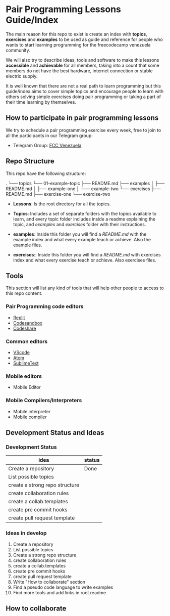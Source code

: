# Pair Programming Lessons Guide/Index

The main reason for this repo to exist is create an index with **topics**, **exercises** and **examples** to be used as guide and reference for people who wants to start learning programming for the freecodecamp venezuela community.

We will also try to describe ideas, tools and software to make this lessons **accessible** and **achievable** for all members, taking into a count that some members do not have the best hardware, internet connection or stable electric supply.

It is well known that there are not a real path to learn programming but this guide/index aims to cover simple topics and encourage people to learn with others solving simple exercises doing pair programming or taking a part of their time learning by themselves.

## How to participate in pair programming lessons

We try to schedule a pair programming exercise every week, free to join to all the participants in our Telegram group:

* Telegram Group: [FCC Venezuela](https://t.me/fccvzla)

## Repo Structure

This repo have the following structure:

.
└── topics
    └── 01-example-topic
        ├── README.md
        ├── examples
        │   ├── README.md
        │   ├── example-one
        │   └── example-two
        └── exercises
            ├── README.md
            ├── exercise-one
            └── exercise-two

* **Lessons**: Is the root directory for all the topics.

* **Topics**: Includes a set of separate folders with the topics available to learn, and every topic folder includes inside a readme explaining the topic, and *examples* and *exercises* folder with their instructions.

* **examples**: Inside this folder you will find a *README.md* with the example index and what every example teach or achieve. Also the example files.

* **exercises**:: Inside this folder you will find a *README.md* with exercises index and what every exercise teach or achieve. Also exercises files.

## Tools

This section will list any kind of tools that will help other people to access to this repo content.

### Pair Programming code editors

* [Replit](repl.it)
* [Codesandbox](https://codesandbox.io/)
* [Codeshare](https://codeshare.io/)

### Common editors

* [VScode](https://code.visualstudio.com/)
* [Atom](https://atom.io/)
* [SublimeText](https://www.sublimetext.com/)

### Mobile editors

* Mobile Editor

### Mobile Compilers/Interpreters

* Mobile interpreter
* Mobile compiler

## Development Status and Ideas

### Development Status

| idea                           | status |
|--------------------------------|--------|
| Create a repository            | Done   |
| List possible topics           |        |
| create a strong repo structure |        |
| create collaboration rules     |        |
| create a collab.templates      |        |
| create pre commit hooks        |        |
| create pull request template   |        |

### Ideas in develop

1. Create a repository
2. List possible topics
3. Create a strong repo structure
4. create collaboration rules
5. create a collab.templates
6. create pre commit hooks
7. create pull request template
8. Write "How to collaborate" section
9. Find a pseudo code language to write examples
10. Find more tools and add links in root readme

## How to collaborate
